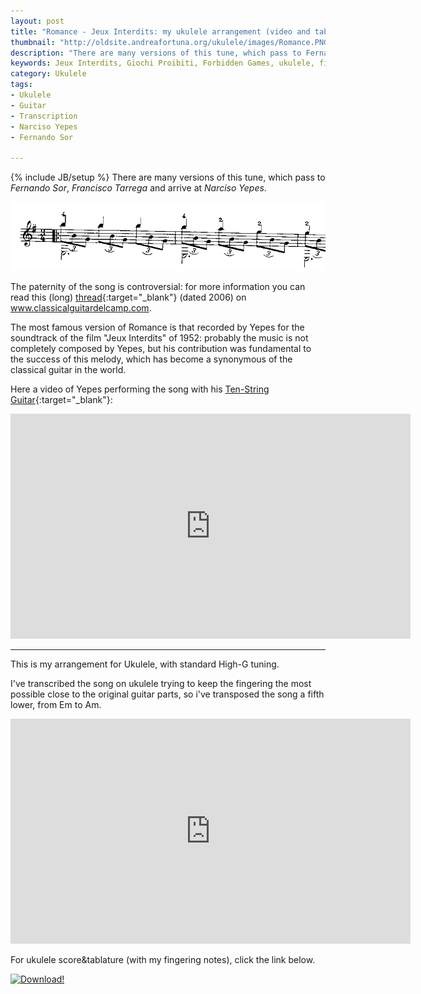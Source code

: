 ```yaml
---
layout: post
title: "Romance - Jeux Interdits: my ukulele arrangement (video and tabs)"
thumbnail: "http://oldsite.andreafortuna.org/ukulele/images/Romance.PNG"
description: "There are many versions of this tune, which pass to Fernando Sor, Francisco Tarrega and arrive at Narciso Yepes."
keywords: Jeux Interdits, Giochi Proibiti, Forbidden Games, ukulele, fingerstyle, transcriptions, transcription, arrangement, Narciso Yepes, Fernando Sor,Francisco Tarrega, Romance, music
category: Ukulele
tags: 
- Ukulele
- Guitar
- Transcription
- Narciso Yepes
- Fernando Sor

---
```

{% include JB/setup %}
There are many versions of this tune, which pass to *Fernando Sor*, *Francisco Tarrega* and arrive at *Narciso Yepes*.

![Romance - Jeux Interdits](/ukulele/images/Romance.PNG)
<!-- more -->

The paternity of the song is controversial: for more information you can read this (long)  [thread](http://www.classicalguitardelcamp.com/viewtopic.php?f=6&t=10646){:target="_blank"} (dated 2006) on www.classicalguitardelcamp.com.


The most famous version of Romance is that recorded by Yepes for the soundtrack of the film "Jeux Interdits" of 1952: probably the music is not completely composed by Yepes, but his contribution was fundamental to the success of this melody, which has become a synonymous of the classical guitar in the world.

Here a video of Yepes performing the song with his [Ten-String Guitar](https://en.wikipedia.org/wiki/Ten-string_classical_guitar_of_Yepes){:target="_blank"}:

<iframe width="640" height="360" src="https://www.youtube.com/embed/vBgDq5N6lCs" frameborder="0" allowfullscreen></iframe>

<hr/>

This is my arrangement for Ukulele, with standard High-G tuning.

I've transcribed the song on ukulele trying to keep the fingering the most possible close to the original guitar parts, so i've transposed the song a fifth lower, from Em to Am.

<iframe width="640" height="360" src="https://www.youtube.com/embed/RDS_BUIiEhg" frameborder="0" allowfullscreen></iframe>

For ukulele score&tablature (with my fingering notes), click the link below.

[![Download!](http://oldsite.andreafortuna.org/images/Download-PDF-Button.png)](http://oldsite.andreafortuna.org/ukulele/files/Spanish_Romance_(Jeux_Interdits).pdf)

